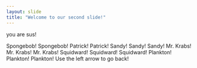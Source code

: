 ```yaml
---
layout: slide
title: "Welcome to our second slide!"
---
```

you are sus!

Spongebob! Spongebob! Patrick! Patrick! Sandy! Sandy! Sandy! Mr. Krabs! Mr. Krabs! Mr. Krabs! Squidward! Squidward! Squidward! Plankton! Plankton! Plankton!
Use the left arrow to go back!
